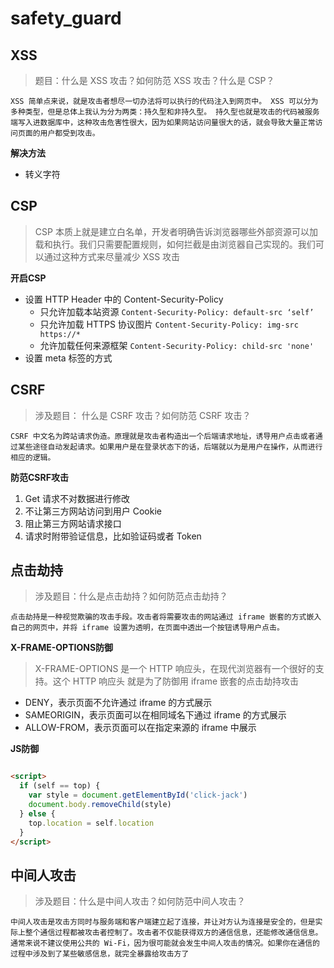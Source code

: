# safety_guard

## XSS

> 题目：什么是 XSS 攻击？如何防范 XSS 攻击？什么是 CSP？

```text
XSS 简单点来说，就是攻击者想尽一切办法将可以执行的代码注入到网页中。 XSS 可以分为多种类型，但是总体上我认为分为两类：持久型和非持久型。 持久型也就是攻击的代码被服务端写入进数据库中，这种攻击危害性很大，因为如果网站访问量很大的话，就会导致大量正常访问页面的用户都受到攻击。
```

**解决方法**

+ 转义字符

## CSP

> CSP 本质上就是建立白名单，开发者明确告诉浏览器哪些外部资源可以加载和执行。我们只需要配置规则，如何拦截是由浏览器自己实现的。我们可以通过这种方式来尽量减少 XSS 攻击

**开启CSP**

+ 设置 HTTP Header 中的 Content-Security-Policy
    + 只允许加载本站资源 `Content-Security-Policy: default-src ‘self’`
    + 只允许加载 HTTPS 协议图片 `Content-Security-Policy: img-src https://*`
    + 允许加载任何来源框架 `Content-Security-Policy: child-src 'none'`
+ 设置 meta 标签的方式 <meta http-equiv="Content-Security-Policy">

## CSRF

> 涉及题目： 什么是 CSRF 攻击？如何防范 CSRF 攻击？

```text
CSRF 中文名为跨站请求伪造。原理就是攻击者构造出一个后端请求地址，诱导用户点击或者通过某些途径自动发起请求。如果用户是在登录状态下的话，后端就以为是用户在操作，从而进行相应的逻辑。
```

**防范CSRF攻击**

1. Get 请求不对数据进行修改
2. 不让第三方网站访问到用户 Cookie
3. 阻止第三方网站请求接口
4. 请求时附带验证信息，比如验证码或者 Token

## 点击劫持

> 涉及题目：什么是点击劫持？如何防范点击劫持？

```text
点击劫持是一种视觉欺骗的攻击手段。攻击者将需要攻击的网站通过 iframe 嵌套的方式嵌入自己的网页中，并将 iframe 设置为透明，在页面中透出一个按钮诱导用户点击。
```

**X-FRAME-OPTIONS防御**

> X-FRAME-OPTIONS 是一个 HTTP 响应头，在现代浏览器有一个很好的支持。这个 HTTP 响应头 就是为了防御用 iframe 嵌套的点击劫持攻击

+ DENY，表示页面不允许通过 iframe 的方式展示
+ SAMEORIGIN，表示页面可以在相同域名下通过 iframe 的方式展示
+ ALLOW-FROM，表示页面可以在指定来源的 iframe 中展示

**JS防御**

```html

<script>
  if (self == top) {
    var style = document.getElementById('click-jack')
    document.body.removeChild(style)
  } else {
    top.location = self.location
  }
</script>
```

## 中间人攻击

> 涉及题目：什么是中间人攻击？如何防范中间人攻击？

```text
中间人攻击是攻击方同时与服务端和客户端建立起了连接，并让对方认为连接是安全的，但是实际上整个通信过程都被攻击者控制了。攻击者不仅能获得双方的通信信息，还能修改通信信息。通常来说不建议使用公共的 Wi-Fi，因为很可能就会发生中间人攻击的情况。如果你在通信的过程中涉及到了某些敏感信息，就完全暴露给攻击方了

```
